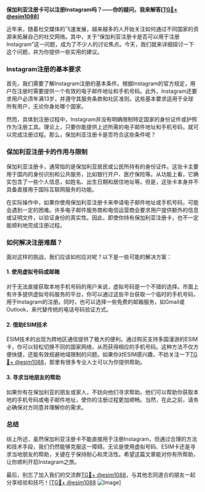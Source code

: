 **保加利亚注册卡可以注册Instagram吗？——你的疑问，我来解答[[TG💪+ @esim1088](https://t.me/s/esim1088)]**

近年来，随着社交媒体的飞速发展，越来越多的人开始关注如何通过不同国家的资源来拓展自己的社交网络。其中，关于“保加利亚注册卡是否可以用于注册Instagram”这一问题，成为了不少人的讨论焦点。今天，我们就来详细探讨一下这个问题，并为你提供一些实用的建议。

### Instagram注册的基本要求

首先，我们需要了解Instagram注册的基本条件。根据Instagram的官方规定，用户在注册时需要提供一个有效的电子邮件地址和手机号码。此外，Instagram还要求用户必须年满13岁，并遵守其服务条款和社区准则。这些基本要求适用于全球所有用户，无论你身处哪个国家。

然而，具体到注册过程中，Instagram并没有明确限制特定国家的身份证件或护照作为注册工具。理论上，只要你能提供上述所需的电子邮件地址和手机号码，就可以完成注册过程。那么，保加利亚注册卡是否符合这些条件呢？

### 保加利亚注册卡的作用与限制

保加利亚注册卡，通常指的是保加利亚居民或公民所持有的身份证件。这张卡主要用于国内的身份识别和公共服务，比如银行开户、医疗保险等。从功能上看，它确实包含了一些个人信息，如姓名、出生日期和居住地址等。但是，这张卡本身并不具备直接用于国际互联网服务的功能。

在实际操作中，如果你使用保加利亚注册卡来申请电子邮件地址或手机号码，可能会遇到一定的困难。许多电子邮件服务商和电信运营商会要求用户提供额外的信息或证明文件，以验证身份的真实性。因此，即使你持有保加利亚注册卡，也不一定能顺利地完成注册过程。

### 如何解决注册难题？

面对这样的挑战，我们应该如何应对呢？以下是一些可能的解决方案：

#### 1. 使用虚拟号码或邮箱

对于无法直接获取本地手机号码的用户来说，虚拟号码是一个不错的选择。市面上有许多提供虚拟号码服务的平台，你可以通过这些平台获取一个临时的手机号码，用于Instagram的注册。同时，也可以选择一些免费的邮箱服务，如Gmail或Outlook，来代替传统的电话号码验证方式。

#### 2. 借助ESIM技术

ESIM技术的出现为跨地区通信提供了极大的便利。通过购买支持多国漫游的ESIM卡，你可以轻松切换不同的国家网络，从而获得相应的手机号码。这种方法不仅方便快捷，还能有效规避地域限制的问题。如果你对ESIM感兴趣，不妨关注一下[TG💪+ @esim1088](https://t.me/s/esim1088)，那里有很多专业人士可以为你提供帮助。

#### 3. 寻求当地朋友的帮助

如果你有在保加利亚的朋友或家人，不妨向他们寻求帮助。他们可以帮助你获取本地的手机号码或电子邮件地址，使你的注册过程更加顺畅。当然，在此之前，请务必确保对方同意并理解你的需求。

### 总结

综上所述，虽然保加利亚注册卡不能直接用于注册Instagram，但通过合理的方法和技术手段，我们仍然能够克服这一障碍。无论是使用虚拟号码、ESIM卡还是寻求当地朋友的帮助，关键在于保持耐心和灵活性。希望这篇文章能对你有所帮助，让你顺利开启Instagram之旅。

最后，别忘了加入我们的交流群[TG💪+ @esim1088](https://t.me/s/esim1088)，与其他志同道合的朋友一起分享经验和技巧！[[TG💪+ @esim1088](https://t.me/s/esim1088) ![Image](https://i.postimg.cc/4NQfJmqS/Snipaste-2025-05-13-00-14-12.png)]